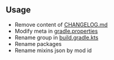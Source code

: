 ## Usage
- Remove content of [CHANGELOG.md](CHANGELOG.md)
- Modify meta in [gradle.properties](gradle.properties)
- Rename group in [build.gradle.kts](build.gradle.kts)
- Rename packages
- Rename mixins json by mod id
